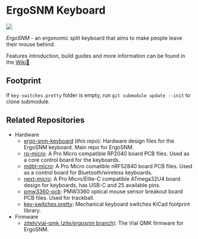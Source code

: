 # ErgoSNM Keyboard

![](https://i.imgur.com/ovP1uKJ.jpg)

*ErgoSNM* \- an ergonomic split keyboard that aims to make people leave their mouse behind.

Features introduction, build guides and more information can be found in the [Wiki:book:](https://github.com/ziteh/ergo-snm-keyboard/wiki)

## Footprint 

If `key-switches.pretty` folder is empty, run `git submodule update --init` to clone submodule.

## Related Repositories

- Hardware
  - [ergo-snm-keyboard](https://github.com/ziteh/ergo-snm-keyboard) (*this repo*): Hardware design files for the ErgoSNM keyboard. Main repo for ErgoSNM.
  - [rp-micro](https://github.com/ziteh/rp-micro): A Pro Micro compatible RP2040 board PCB files. Used as a core control board for the keyboards.
  - [mdbt-micro](https://github.com/ziteh/mdbt-micro): A Pro Micro comatible nRF52840 board PCB files. Used as a control board for Bluetooth/wireless keyboards.
  - [next-micro](https://github.com/ziteh/next-micro): A Pro Micro/Elite-C compatible ATmega32U4 board design for keyboards, has USB-C and 25 available pins.
  - [pmw3360-pcb](https://github.com/ziteh/pmw3360-pcb): PMW3360 optical mouse sensor breakout board PCB files. Used for trackball.
  - [key-switches.pretty](https://github.com/ziteh/key-switches.pretty): Mechanical keyboard switches KiCad footprint library.
- Firmware
  - [ziteh/vial-qmk (*zite/ergosnm* branch)](https://github.com/ziteh/vial-qmk/tree/zite/ergosnm/keyboards/zite/ergosnm): The Vial QMK firmware for ErgoSNM.
